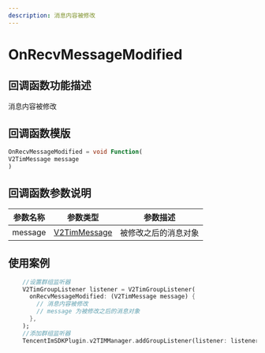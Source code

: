 ```yaml
---
description: 消息内容被修改
---
```


# OnRecvMessageModified

## 回调函数功能描述

消息内容被修改

## 回调函数模版

```dart
OnRecvMessageModified = void Function(
V2TimMessage message
)
```

## 回调函数参数说明

| 参数名称    | 参数类型                               | 参数描述       |
| ------- | ---------------------------------- | ---------- |
| message | [V2TimMessage](../v2timmessage.md) | 被修改之后的消息对象 |

## 使用案例

```dart
    //设置群组监听器
    V2TimGroupListener listener = V2TimGroupListener(
      onRecvMessageModified: (V2TimMessage message) {
        // 消息内容被修改
        // message 为被修改之后的消息对象
      },
    );
    //添加群组监听器
    TencentImSDKPlugin.v2TIMManager.addGroupListener(listener: listener);
```

